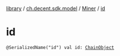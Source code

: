 [library](../../index.md) / [ch.decent.sdk.model](../index.md) / [Miner](index.md) / [id](./id.md)

# id

`@SerializedName("id") val id: `[`ChainObject`](../-chain-object/index.md)